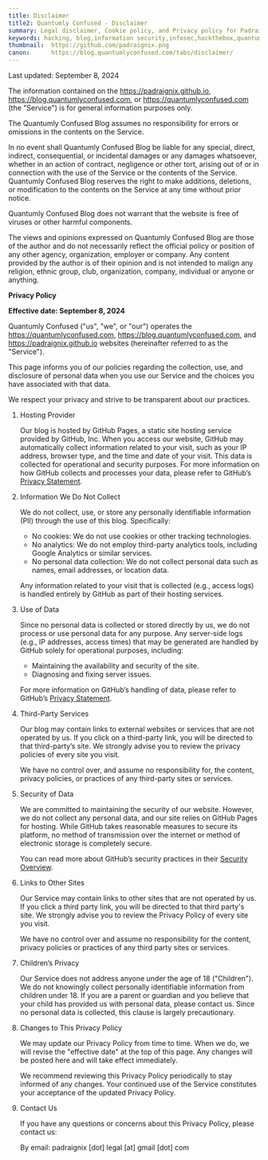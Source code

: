 ```yaml
---
title: Disclaimer
title2: Quantumly Confused - Disclaimer
summary: Legal disclaimer, Cookie policy, and Privacy policy for Padraignix's InfoSec Blog.
keywords: hacking, blog,information security,infosec,hackthebox,quantum computing,quantum technology,emulation,emulators,reverse engineering
thumbnail:  https://github.com/padraignix.png
canon:      https://blog.quantumlyconfused.com/tabs/disclaimer/
---
```


Last updated: September 8, 2024

The information contained on the https://padraignix.github.io, https://blog.quantumlyconfused.com, or https://quantumlyconfused.com (the "Service") is for general information purposes only.

The Quantumly Confused Blog assumes no responsibility for errors or omissions in the contents on the Service.

In no event shall Quantumly Confused Blog be liable for any special, direct, indirect, consequential, or incidental damages or any damages whatsoever, whether in an action of contract, negligence or other tort, arising out of or in connection with the use of the Service or the contents of the Service. Quantumly Confused Blog reserves the right to make additions, deletions, or modification to the contents on the Service at any time without prior notice.

Quantumly Confused Blog does not warrant that the website is free of viruses or other harmful components.

The views and opinions expressed on Quantumly Confused Blog are those of the author and do not necessarily reflect the official policy or position of any other agency, organization, employer or company. Any content provided by the author is of their opinion and is not intended to malign any religion, ethnic group, club, organization, company, individual or anyone or anything.

**Privacy Policy**

**Effective date: September 8, 2024**

Quantumly Confused ("us", "we", or "our") operates the https://quantumlyconfused.com, https://blog.quantumlyconfused.com, and https://padraignix.github.io websites (hereinafter referred to as the "Service").

This page informs you of our policies regarding the collection, use, and disclosure of personal data when you use our Service and the choices you have associated with that data.

We respect your privacy and strive to be transparent about our practices.

1. Hosting Provider
    
    Our blog is hosted by GitHub Pages, a static site hosting service provided by GitHub, Inc. When you access our website, GitHub may automatically collect information related to your visit, such as your IP address, browser type, and the time and date of your visit. This data is collected for operational and security purposes. For more information on how GitHub collects and processes your data, please refer to GitHub’s [Privacy Statement](https://docs.github.com/en/site-policy/privacy-policies/github-privacy-statement).

2. Information We Do Not Collect
    
    We do not collect, use, or store any personally identifiable information (PII) through the use of this blog. Specifically:

    * No cookies: We do not use cookies or other tracking technologies.
    * No analytics: We do not employ third-party analytics tools, including Google Analytics or similar services.
    * No personal data collection: We do not collect personal data such as names, email addresses, or location data.

    Any information related to your visit that is collected (e.g., access logs) is handled entirely by GitHub as part of their hosting services.

3. Use of Data
    
    Since no personal data is collected or stored directly by us, we do not process or use personal data for any purpose. Any server-side logs (e.g., IP addresses, access times) that may be generated are handled by GitHub solely for operational purposes, including:

    * Maintaining the availability and security of the site.
    * Diagnosing and fixing server issues.

    For more information on GitHub’s handling of data, please refer to GitHub’s [Privacy Statement](https://docs.github.com/en/site-policy/privacy-policies/github-privacy-statement).

4. Third-Party Services
    
    Our blog may contain links to external websites or services that are not operated by us. If you click on a third-party link, you will be directed to that third-party’s site. We strongly advise you to review the privacy policies of every site you visit.

    We have no control over, and assume no responsibility for, the content, privacy policies, or practices of any third-party sites or services.

5. Security of Data
    
    We are committed to maintaining the security of our website. However, we do not collect any personal data, and our site relies on GitHub Pages for hosting. While GitHub takes reasonable measures to secure its platform, no method of transmission over the internet or method of electronic storage is completely secure.

    You can read more about GitHub’s security practices in their [Security Overview](https://github.com/security).

6. Links to Other Sites

    Our Service may contain links to other sites that are not operated by us. If you click a third party link, you will be directed to that third party's site. We strongly advise you to review the Privacy Policy of every site you visit.

    We have no control over and assume no responsibility for the content, privacy policies or practices of any third party sites or services.

7. Children’s Privacy
    
    Our Service does not address anyone under the age of 18 ("Children"). We do not knowingly collect personally identifiable information from children under 18. If you are a parent or guardian and you believe that your child has provided us with personal data, please contact us. Since no personal data is collected, this clause is largely precautionary.

8. Changes to This Privacy Policy
    
    We may update our Privacy Policy from time to time. When we do, we will revise the "effective date" at the top of this page. Any changes will be posted here and will take effect immediately.

    We recommend reviewing this Privacy Policy periodically to stay informed of any changes. Your continued use of the Service constitutes your acceptance of the updated Privacy Policy.

9. Contact Us
    
    If you have any questions or concerns about this Privacy Policy, please contact us:

    By email: padraignix [dot] legal [at] gmail [dot] com
